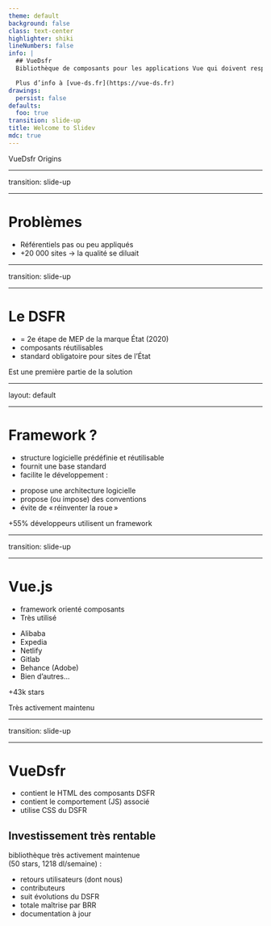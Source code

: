 ```yaml
---
theme: default
background: false
class: text-center
highlighter: shiki
lineNumbers: false
info: |
  ## VueDsfr
  Bibliothèque de composants pour les applications Vue qui doivent respecter le DSFR.

  Plus d’info à [vue-ds.fr](https://vue-ds.fr)
drawings:
  persist: false
defaults:
  foo: true
transition: slide-up
title: Welcome to Slidev
mdc: true
---
```


<MetallicTitle>
  VueDsfr Origins
</MetallicTitle>

<div class="abs-br m-6 flex gap-2">
  <a href="https://github.com/dnum-mi/vue-dsfr" target="_blank" alt="VueDsfr sur GitHub" title="VueDsfr sur GitHub"
    class="text-xl slidev-icon-btn opacity-50 !border-none !hover:text-white">
    <carbon-logo-github />
  </a>
</div>

<!--
Les origines de VueDsfr
-->

---
transition: slide-up

---

<style>
.slidev-layout h1 {
  font-size: 1.25em;
  font-weight: bold;
  color: #fefefe !important;
}
</style>

<div class="flex  flex-col  items-center  h-full">

# Problèmes
  
  <div class="h-full">
    <ul class="h-full flex  flex-col  justify-center">
        <li v-click>Référentiels pas ou peu appliqués</li>
        <li v-click>+20 000 sites -> la qualité se diluait</li>
    </ul>
  </div>
</div>

<!--
Le développement d’applications au ministère posait quelques problèmes.

Jusqu’ici, les référentiels administratifs concernant le développement de sites web n’étaient pas ou peu appliqués.

Avec plus de 20 000 sites gérés par l’Etat, la qualité visée lors du développement d’un site Internet se diluait.
-->

---
transition: slide-up

---

<style>
.slidev-layout h1 {
  font-size: 1.25em;
  font-weight: bold;
  color: #fefefe !important;
}
</style>

<div class="flex  flex-col  items-center  h-full">

# Le DSFR
  
  <div class="h-full  flex  flex-col  space-between">
    <ul class="flex-grow  flex  flex-col  justify-center">
        <li v-click> = 2e étape de MEP de la marque État (2020)</li>
        <li v-click>composants réutilisables</li>
        <li v-click>standard obligatoire pour sites de l’État</li>
    </ul>
    <p v-click>
      Est une première partie de la solution
    </p>
  </div>
</div>

<!-- 
En tant que Système de design, le DSFR est un ensemble de composants réutilisables guidé par des standards
pouvant être assemblés pour construire des sites et applications web.

Ce système de design français ou DSFR est un standard obligatoire pour les sites de l’Etat depuis 2023.

Il marque la seconde étape de la mise en place de la marque Etat créée en 2020.
 -->

---
layout: default

---

<style>
.slidev-layout h1 {
  font-size: 1.25em;
  font-weight: bold;
  color: #fefefe !important;
}
</style>

<div class="flex  flex-col  items-center  h-full">

# Framework ?
  
  <div class="h-full  flex  flex-col  justify-center">
    <ul>
        <li v-click>structure logicielle prédéfinie et réutilisable</li>
        <li v-click>fournit une base standard</li>
        <li v-click>
          facilite le développement :
        </li>
    </ul>
    <ul class="ml-8" style="list-style: disc;">
      <li v-click>
        propose une architecture logicielle
      </li>
      <li v-click>
        propose (ou impose) des conventions
      </li>
      <li v-click>
        évite de « réinventer la roue »
      </li>
    </ul>
    <p v-click>
      +55% développeurs utilisent un framework
    </p>
  </div>
</div>

---
transition: slide-up

---

<style>
.slidev-layout h1 {
  font-size: 1.25em;
  font-weight: bold;
  color: #fefefe !important;
}
</style>

<div class="flex  flex-col  items-center  h-full">

# Vue.js
  
  <div class="h-full  flex  flex-col  justify-center">
    <ul>
        <li v-click>framework orienté composants</li>
        <li v-click>Très utilisé</li>
    </ul>
    <ul class="ml-8" style="list-style: disc;">
      <li v-click>
        Alibaba
      </li>
      <li v-click>
        Expedia
      </li>
      <li v-click>
        Netlify
      </li>
      <li v-click>
        Gitlab
      </li>
      <li v-click>
        Behance (Adobe)
      </li>
      <li v-click>
        Bien d’autres...
      </li>
    </ul>
    <p v-click>
      +43k stars
    </p>
    <p v-click>
      Très activement maintenu
    </p>
  </div>
</div>

<!-- 
Vue.js est très utilisé, depuis de nombreuses années (il existe depuis 2013)

Il est très activement maitenu.

43k stars sur GitHub, il s’agit de la v3, car le dépôt a changé entre la v2 et la v3. la v2 étant plus agée, elle avait beaucoup plus de stars. La v3 finale a été publiée en septembre 2020
 -->

---
transition: slide-up

---

<style>
.slidev-layout h1 {
  font-size: 1.25em;
  font-weight: bold;
  color: #fefefe !important;
}
</style>

<div class="flex  flex-col  items-center  h-full">

# VueDsfr
  
  <div class="h-full  flex  flex-col  justify-center">
    <ul>
        <li v-click>contient le HTML des composants DSFR</li>
        <li v-click>contient le comportement (JS) associé</li>
        <li v-click>utilise CSS du DSFR</li>
    </ul>
    <h2 v-click>
      Investissement très rentable
    </h2>
    <p v-click class="text-center">
      bibliothèque très activement maintenue
      <br>
      (50 stars, 1218 dl/semaine) :
    </p>
    <ul>
      <li v-click>
        retours utilisateurs (dont nous)
      </li>
      <li v-click>
        contributeurs
      </li>
      <li v-click>
        suit évolutions du DSFR
      </li>
      <li v-click>
        totale maîtrise par BRR
      </li>
      <li v-click>
        documentation à jour
      </li>
    </ul>
  </div>
</div>

<!-- 
VueDsfr est une bibliothèque dont le but est le portage des composants du DSFR en Vue 3.

Elle reproduit fidèlement les composants du DSFR.

Elle a été initiée par la FDR sous l’impulsion de Stanislas Ormières (qui est encore le mainteneur principal, parfois pendant son temps de travail au ministère, et souvent dans son temps libre), tout comme moi (Clément Debroize).
-->